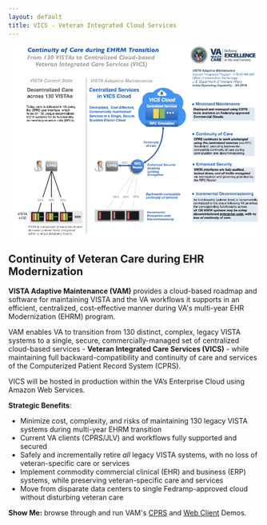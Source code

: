 ```yaml
---
layout: default
title: VICS - Veteran Integrated Cloud Services
---
```

![vdp-transition -width95](assets/vam-ehrm-main-20180227-v3.png)

## Continuity of Veteran Care during EHR Modernization

__VISTA Adaptive Maintenance (VAM)__  provides a cloud-based roadmap and software for maintaining VISTA and the VA workflows it supports in an efficient, centralized, cost-effective manner during VA's multi-year EHR Modernization (EHRM) program. 

VAM enables VA to transition from 130 distinct, complex, legacy VISTA systems  to a single, secure, commercially-managed set of centralized cloud-based services - __Veteran Integrated Care Services (VICS)__ -  while maintaining full backward-compatibility and continuity of care and services of the Computerized Patient Record System (CPRS). 

VICS will be hosted in production within the VA’s Enterprise Cloud using Amazon Web Services.

__Strategic Benefits__:

  * Minimize cost, complexity, and risks of maintaining 130 legacy VISTA systems during multi-year EHRM transition
  * Current VA clients (CPRS/JLV) and workflows fully supported and secured
  * Safely and incrementally retire *all* legacy VISTA systems, with no loss of veteran-specific care or services
  * Implement commodity commercial clinical (EHR) and business (ERP) systems, while preserving veteran-specific care and services
  * Move from disparate data centers to single Fedramp-approved cloud without disturbing veteran care

__Show Me:__ browse through and run VAM's [CPRS](/vam/build1_1/demo/) and [Web Client](/vam/buildWeb1/demo/) Demos.
